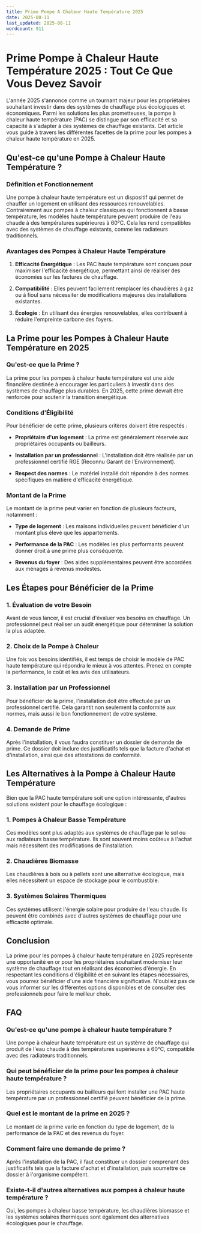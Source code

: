 ```yaml
---
title: Prime Pompe A Chaleur Haute Température 2025
date: 2025-08-11
last_updated: 2025-08-11
wordcount: 911
---
```


# Prime Pompe à Chaleur Haute Température 2025 : Tout Ce Que Vous Devez Savoir

L'année 2025 s'annonce comme un tournant majeur pour les propriétaires souhaitant investir dans des systèmes de chauffage plus écologiques et économiques. Parmi les solutions les plus prometteuses, la pompe à chaleur haute température (PAC) se distingue par son efficacité et sa capacité à s'adapter à des systèmes de chauffage existants. Cet article vous guide à travers les différentes facettes de la prime pour les pompes à chaleur haute température en 2025.

## Qu'est-ce qu'une Pompe à Chaleur Haute Température ?

### Définition et Fonctionnement

Une pompe à chaleur haute température est un dispositif qui permet de chauffer un logement en utilisant des ressources renouvelables. Contrairement aux pompes à chaleur classiques qui fonctionnent à basse température, les modèles haute température peuvent produire de l'eau chaude à des températures supérieures à 60°C. Cela les rend compatibles avec des systèmes de chauffage existants, comme les radiateurs traditionnels.

### Avantages des Pompes à Chaleur Haute Température

1. **Efficacité Énergétique** : Les PAC haute température sont conçues pour maximiser l'efficacité énergétique, permettant ainsi de réaliser des économies sur les factures de chauffage.
   
2. **Compatibilité** : Elles peuvent facilement remplacer les chaudières à gaz ou à fioul sans nécessiter de modifications majeures des installations existantes.

3. **Écologie** : En utilisant des énergies renouvelables, elles contribuent à réduire l'empreinte carbone des foyers.

## La Prime pour les Pompes à Chaleur Haute Température en 2025

### Qu'est-ce que la Prime ?

La prime pour les pompes à chaleur haute température est une aide financière destinée à encourager les particuliers à investir dans des systèmes de chauffage plus durables. En 2025, cette prime devrait être renforcée pour soutenir la transition énergétique.

### Conditions d'Éligibilité

Pour bénéficier de cette prime, plusieurs critères doivent être respectés :

- **Propriétaire d'un logement** : La prime est généralement réservée aux propriétaires occupants ou bailleurs.
  
- **Installation par un professionnel** : L'installation doit être réalisée par un professionnel certifié RGE (Reconnu Garant de l’Environnement).

- **Respect des normes** : Le matériel installé doit répondre à des normes spécifiques en matière d'efficacité énergétique.

### Montant de la Prime

Le montant de la prime peut varier en fonction de plusieurs facteurs, notamment :

- **Type de logement** : Les maisons individuelles peuvent bénéficier d'un montant plus élevé que les appartements.
  
- **Performance de la PAC** : Les modèles les plus performants peuvent donner droit à une prime plus conséquente.

- **Revenus du foyer** : Des aides supplémentaires peuvent être accordées aux ménages à revenus modestes.

## Les Étapes pour Bénéficier de la Prime

### 1. Évaluation de votre Besoin

Avant de vous lancer, il est crucial d'évaluer vos besoins en chauffage. Un professionnel peut réaliser un audit énergétique pour déterminer la solution la plus adaptée.

### 2. Choix de la Pompe à Chaleur

Une fois vos besoins identifiés, il est temps de choisir le modèle de PAC haute température qui répondra le mieux à vos attentes. Prenez en compte la performance, le coût et les avis des utilisateurs.

### 3. Installation par un Professionnel

Pour bénéficier de la prime, l'installation doit être effectuée par un professionnel certifié. Cela garantit non seulement la conformité aux normes, mais aussi le bon fonctionnement de votre système.

### 4. Demande de Prime

Après l'installation, il vous faudra constituer un dossier de demande de prime. Ce dossier doit inclure des justificatifs tels que la facture d'achat et d'installation, ainsi que des attestations de conformité.

## Les Alternatives à la Pompe à Chaleur Haute Température

Bien que la PAC haute température soit une option intéressante, d'autres solutions existent pour le chauffage écologique :

### 1. Pompes à Chaleur Basse Température

Ces modèles sont plus adaptés aux systèmes de chauffage par le sol ou aux radiateurs basse température. Ils sont souvent moins coûteux à l'achat mais nécessitent des modifications de l'installation.

### 2. Chaudières Biomasse

Les chaudières à bois ou à pellets sont une alternative écologique, mais elles nécessitent un espace de stockage pour le combustible.

### 3. Systèmes Solaires Thermiques

Ces systèmes utilisent l'énergie solaire pour produire de l'eau chaude. Ils peuvent être combinés avec d'autres systèmes de chauffage pour une efficacité optimale.

## Conclusion

La prime pour les pompes à chaleur haute température en 2025 représente une opportunité en or pour les propriétaires souhaitant moderniser leur système de chauffage tout en réalisant des économies d'énergie. En respectant les conditions d'éligibilité et en suivant les étapes nécessaires, vous pourrez bénéficier d'une aide financière significative. N'oubliez pas de vous informer sur les différentes options disponibles et de consulter des professionnels pour faire le meilleur choix.

## FAQ

### Qu'est-ce qu'une pompe à chaleur haute température ?

Une pompe à chaleur haute température est un système de chauffage qui produit de l'eau chaude à des températures supérieures à 60°C, compatible avec des radiateurs traditionnels.

### Qui peut bénéficier de la prime pour les pompes à chaleur haute température ?

Les propriétaires occupants ou bailleurs qui font installer une PAC haute température par un professionnel certifié peuvent bénéficier de la prime.

### Quel est le montant de la prime en 2025 ?

Le montant de la prime varie en fonction du type de logement, de la performance de la PAC et des revenus du foyer.

### Comment faire une demande de prime ?

Après l'installation de la PAC, il faut constituer un dossier comprenant des justificatifs tels que la facture d'achat et d'installation, puis soumettre ce dossier à l'organisme compétent.

### Existe-t-il d'autres alternatives aux pompes à chaleur haute température ?

Oui, les pompes à chaleur basse température, les chaudières biomasse et les systèmes solaires thermiques sont également des alternatives écologiques pour le chauffage.